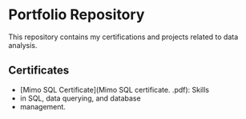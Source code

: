 # Portfolio Repository
This repository contains my 
certifications and projects related 
to data analysis.

## Certificates
- [Mimo SQL Certificate](Mimo SQL certificate. .pdf): Skills
- in SQL, data querying, and database
- management.
